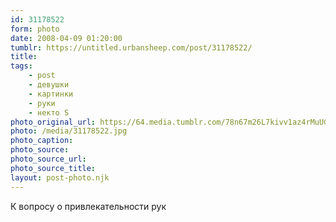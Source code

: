 ```yaml
---
id: 31178522
form: photo
date: 2008-04-09 01:20:00
tumblr: https://untitled.urbansheep.com/post/31178522/
title:
tags:
    - post
    - девушки
    - картинки
    - руки
    - некто S
photo_original_url: https://64.media.tumblr.com/78n67m26L7kivv1az4rMuUGE_500.jpg
photo: /media/31178522.jpg
photo_caption: 
photo_source:
photo_source_url:
photo_source_title:
layout: post-photo.njk
---
```


<p>К вопросу о привлекательности рук</p>
